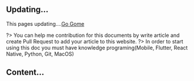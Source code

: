 ## Updating...

This pages updating....[Go Gome](https://xuanvinhtd.github.io/share_my_dev_exps/)
 
 ?> You can help me contribution for this documents by write article and create Pull Request to add your article to this website.
 ?> In order to start using this doc you must have knowledge programing(Mobile, Flutter, React Native, Python, Git, MacOS)

 ## Content...